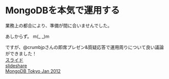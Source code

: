 MongoDBを本気で運用する
=================

業務上の都合により、準備が間に合いませんでした。

あしからず。 m(_ _)m

ですが、@crumbjpさんの即席プレゼン&質疑応答で運用周りについて良い議論ができました！  
[スライド](http://www.10gen.com/presentations/mongodb-toyko-2012/Performance-of-KVS-an-index-of-RDBMS-All-MapReduce-combines-more-in-One)  
[slideshare](http://www.slideshare.net/crumbjp/mongotokyo)  
[MongoDB Tokyo Jan 2012](http://www.10gen.com/presentations?application=All&programming_lang=All&speaker=&event=177&language=All)
